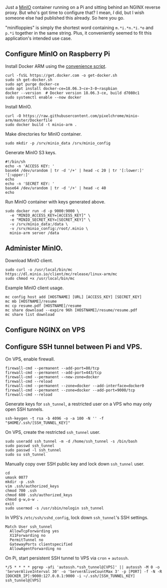 Just a [MinIO](https://min.io/) container running on a Pi and sitting behind an NGINX reverse proxy. But who's got time to configure that? I mean, _I_ did, but I wish someone else had published this already. So here you go.

"minifloppies" is simply the shortest word containing `m.*i.*n.*i.*o` and `p.*i` together in the same string. Plus, it conveniently seemed to fit this application's intended use case.

## Configure MinIO on Raspberry Pi
Install Docker ARM  using the [convenience script](https://docs.docker.com/install/linux/docker-ce/debian/#install-using-the-convenience-script).
```
curl -fsSL https://get.docker.com -o get-docker.sh
sudo sh get-docker.sh
sudo apt purge docker-ce
sudo apt install docker-ce=18.06.3~ce~3-0~raspbian
docker --version  # Docker version 18.06.3-ce, build d7080c1
sudo systemctl enable --now docker
```

Install MinIO.
```
curl -O https://raw.githubusercontent.com/pixelchrome/minio-arm/master/Dockerfile
sudo docker build -t minio-arm .
```

Make directories for MinIO container.
```
sudo mkdir -p /srv/minio_data /srv/minio_config
```

Generate MinIO S3 keys.
```
#!/bin/sh
echo -n 'ACCESS KEY: '
base64 /dev/urandom | tr -d '/+' | head -c 20 | tr '[:lower:]' '[:upper:]'
echo
echo -n 'SECRET KEY: '
base64 /dev/urandom | tr -d '/+' | head -c 40
echo
```

Run MinIO container with keys generated above.
```
sudo docker run -d -p 9000:9000 \
  -e "MINIO_ACCESS_KEY=[ACCESS_KEY]" \
  -e "MINIO_SECRET_KEY=[SECRET_KEY]" \
  -v /srv/minio_data:/data \
  -v /srv/minio_config:/root/.minio \
  minio-arm server /data
```

## Administer MinIO.
Download MinIO client.
```
sudo curl -o /usr/local/bin/mc https://dl.minio.io/client/mc/release/linux-arm/mc
sudo chmod +x /usr/local/bin/mc
```

Example MinIO client usage.
```
mc config host add [HOSTNAME] [URL] [ACCESS_KEY] [SECRET_KEY]
mc mb [HOSTNAME]/resume
mc cp resume.pdf [HOSTNAME]/resume
mc share download --expire 96h [HOSTNAME]/resume/resume.pdf
mc share list download
```

## Configure NGINX on VPS

## Configure SSH tunnel between Pi and VPS.
On VPS, enable firewall.
```
firewall-cmd --permanent --add-port=80/tcp
firewall-cmd --permanent --add-port=443/tcp
firewall-cmd --permanent --new-zone=docker
firewall-cmd --reload
firewall-cmd --permanent --zone=docker --add-interface=docker0
firewall-cmd --permanent --zone=docker --add-port=9000/tcp
firewall-cmd --reload
```

Generate keys for `ssh_tunnel`, a restricted user on a VPS who may only open SSH tunnels.
```
ssh-keygen -t rsa -b 4096 -o -a 100 -N '' -f "$HOME/.ssh/[SSH_TUNNEL_KEY]"
```

On VPS, create the restricted `ssh_tunnel` user.
```
sudo useradd ssh_tunnel -m -d /home/ssh_tunnel -s /bin/bash
sudo passwd ssh_tunnel
sudo passwd -l ssh_tunnel
sudo su ssh_tunnel
```

Manually copy over SSH public key and lock down `ssh_tunnel` user.
```
cd
umask 0077
mkdir -p .ssh
vim .ssh/authorized_keys
chmod 700 .ssh
chmod 600 .ssh/authorized_keys
chmod g-w,o-w .
exit
sudo usermod -s /usr/sbin/nologin ssh_tunnel
```

In VPS's `/etc/ssh/sshd_config`, lock down `ssh_tunnel`'s SSH settings.
```
Match User ssh_tunnel
  AllowTcpForwarding yes
  X11Forwarding no
  PermitTunnel no
  GatewayPorts clientspecified
  AllowAgentForwarding no
```

On Pi, start persistent SSH tunnel to VPS via `cron` + `autossh`.
```
*/5 * * * * pgrep -afi 'autossh.*ssh_tunnel@[VPS]' || autossh -M 0 -o 'ServerAliveInterval 30' -o 'ServerAliveCountMax 3' -p [PORT] -f -N -R [DOCKER_IP]:9000:127.0.0.1:9000 -i ~/.ssh/[SSH_TUNNEL_KEY] ssh_tunnel@[VPS]
```
